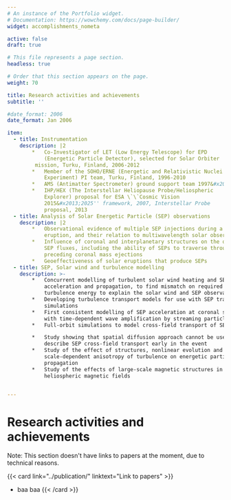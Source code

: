 ```yaml
---
# An instance of the Portfolio widget.
# Documentation: https://wowchemy.com/docs/page-builder/
widget: accomplishments_nometa

active: false
draft: true

# This file represents a page section.
headless: true

# Order that this section appears on the page.
weight: 70

title: Research activities and achievements
subtitle: ''

#date_format: 2006
date_format: Jan 2006

item:
  - title: Instrumentation
    description: |2
        *   Co-Investigator of LET (Low Energy Telescope) for EPD 
            (Energetic Particle Detector), selected for Solar Orbiter 
         mission, Turku, Finland, 2006-2012
        *   Member of the SOHO/ERNE (Energetic and Relativistic Nuclei
            Experiment) PI team, Turku, Finland, 1996-2010
        *   AMS (Antimatter Spectrometer) ground support team 1997&#x2013;2000
        *   IHP/HEX (The Interstellar Heliopause Probe/Heliospheric
            Explorer) proposal for ESA \`\`Cosmic Vision
            2015&#x2013;2025'' framework, 2007, Interstellar Probe
            proposal, 2013
  - title: Analysis of Solar Energetic Particle (SEP) observations
    description: |2
        *   Observational evidence of multiple SEP injections during a solar
            eruption, and their relation to multiwavelength solar observations
        *   Influence of coronal and interplanetary structures on the observed
            SEP fluxes, including the ability of SEPs to traverse through
            preceding coronal mass ejections
        *   Geoeffectiveness of solar eruptions that produce SEPs
  - title: SEP, Solar wind and turbulence modelling
    description: >-
        *   Concurrent modelling of turbulent solar wind heating and SEP
            acceleration and propagation, to find mismatch on required
            turbulence energy to explain the solar wind and SEP observations
        *   Developing turbulence transport models for use with SEP transport
            simulations 
        *   First consistent modelling of SEP acceleration at coronal shocks
            with time-dependent wave amplification by streaming particles 
        *   Full-orbit simulations to model cross-field transport of SEPs

        *   Study showing that spatial diffusion approach cannot be used to
            describe SEP cross-field transport early in the event 
        *   Study of the effect of structures, nonlinear evolution and
            scale-dependent anisotropy of turbulence on energetic particle
            propagation 
        *   Study of the effects of large-scale magnetic structures in the
            heliospheric magnetic fields


---
```


# Research activities and achievements

Note: This section doesn't have links to papers at the moment, due to technical reasons.


{{< card link="../publication/" linktext="Link to papers" >}}
* baa baa
{{< /card >}}
